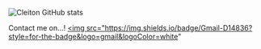 ![Cleiton GitHub stats](https://github-readme-stats.vercel.app/api?username=destinyendless&show_icons=true&theme=dark)

Contact me on...!
<a href="mailto:cleitonmoraisdemelo+github@gmail.com"><img src="https://img.shields.io/badge/Gmail-D14836?style=for-the-badge&logo=gmail&logoColor=white"
